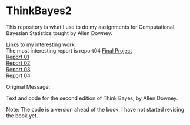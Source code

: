 ThinkBayes2
===========

This repository is what I use to do my assignments for Computational Bayesian Statistics tought by Allen Downey.

Links to my interesting work:  
The most interesting report is report04
[Final Project](https://www.google.com)  
[Report 01](https://github.com/NathanYee/ThinkBayes2/blob/master/code/report01.ipynb)  
[Report 02](https://github.com/NathanYee/ThinkBayes2/blob/master/code/report02.ipynb)  
[Report 03](https://github.com/NathanYee/ThinkBayes2/blob/master/code/report03.ipynb)  
[Report 04](https://github.com/NathanYee/ThinkBayes2/blob/master/code/report04.ipynb)  


Original Message:

Text and code for the second edition of Think Bayes, by Allen Downey.

Note: The code is a version ahead of the book.  I have not started revising the book yet.
